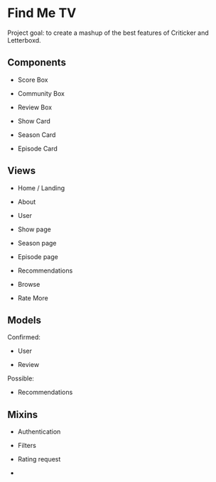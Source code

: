 # Find Me TV

Project goal: to create a mashup of the best features of Criticker and Letterboxd.

## Components

* Score Box

* Community Box

* Review Box

* Show Card

* Season Card

* Episode Card

## Views

* Home / Landing

* About

* User

* Show page

* Season page

* Episode page

* Recommendations

* Browse

* Rate More

## Models

Confirmed: 

* User

* Review

Possible:

* Recommendations

## Mixins

* Authentication

* Filters

* Rating request

* 